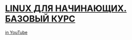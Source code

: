 # [LINUX ДЛЯ НАЧИНАЮЩИХ. БАЗОВЫЙ КУРС](http://blog.netskills.ru/p/linux.html)

[in YouTube](https://www.youtube.com/watch?list=PLcDkQ2Au8aVNMLee8b3RN1QXX0ZBZOYJV&v=k4AKMLS2Ac8&feature=emb_logo&ab_channel=NetSkills.%D0%92%D0%B8%D0%B4%D0%B5%D0%BE%D1%83%D1%80%D0%BE%D0%BA%D0%B8.Cisco%2Czabbix%2Clinux.)

